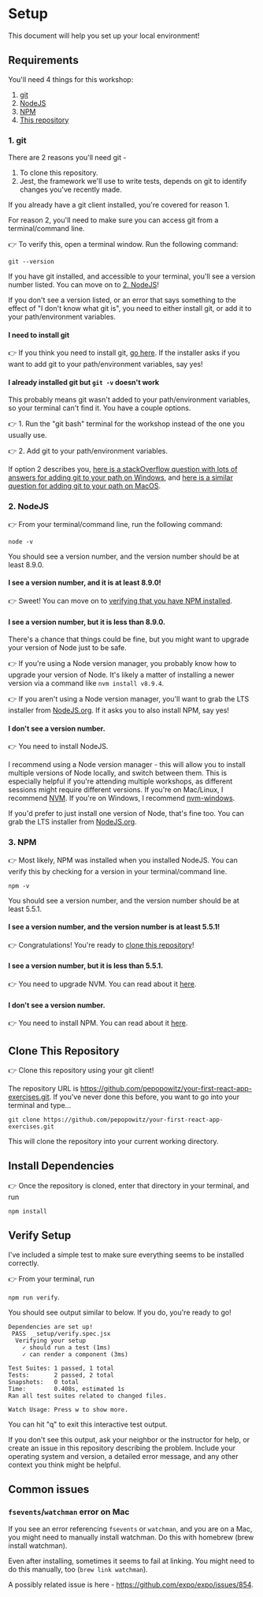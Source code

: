 # Setup

This document will help you set up your local environment!

## Requirements

You'll need 4 things for this workshop:

1. [git](#1-git)
2. [NodeJS](#2-nodejs)
3. [NPM](#3-npm)
4. [This repository](#clone-this-repository)

### 1. git

There are 2 reasons you'll need git -

1. To clone this repository.
2. Jest, the framework we'll use to write tests, depends on git to identify changes you've recently made.

If you already have a git client installed, you're covered for reason 1.

For reason 2, you'll need to make sure you can access git from a terminal/command line.

👉 To verify this, open a terminal window. Run the following command:

`git --version`

If you have git installed, and accessible to your terminal, you'll see a version number listed. You can move on to [2. NodeJS](#2-nodejs)!

If you don't see a version listed, or an error that says something to the effect of "I don't know what git is", you need to either install git, or add it to your path/environment variables.

#### I need to install git

👉 If you think you need to install git, [go here](https://git-scm.com/downloads). If the installer asks if you want to add git to your path/environment variables, say yes!

#### I already installed git but `git -v` doesn't work

This probably means git wasn't added to your path/environment variables, so your terminal can't find it. You have a couple options.

👉 1. Run the "git bash" terminal for the workshop instead of the one you usually use.

👉 2. Add git to your path/environment variables.

If option 2 describes you, [here is a stackOverflow question with lots of answers for adding git to your path on Windows](https://stackoverflow.com/questions/26620312/installing-git-in-path-with-github-client-for-windows), and [here is a similar question for adding git to your path on MacOS](https://stackoverflow.com/questions/1835837/git-command-not-found-on-os-x-10-5).

### 2. NodeJS

👉 From your terminal/command line, run the following command:

`node -v`

You should see a version number, and the version number should be at least 8.9.0.

#### I see a version number, and it is at least 8.9.0!

👉 Sweet! You can move on to [verifying that you have NPM installed](#3-npm).

#### I see a version number, but it is less than 8.9.0.

There's a chance that things could be fine, but you might want to upgrade your version of Node just to be safe.

👉 If you're using a Node version manager, you probably know how to upgrade your version of Node. It's likely a matter of installing a newer version via a command like `nvm install v8.9.4`.

👉 If you aren't using a Node version manager, you'll want to grab the LTS installer from [NodeJS.org](https://nodejs.org/en/). If it asks you to also install NPM, say yes!

#### I don't see a version number.

👉 You need to install NodeJS.

I recommend using a Node version manager - this will allow you to install multiple versions of Node locally, and switch between them. This is especially helpful if you're attending multiple workshops, as different sessions might require different versions. If you're on Mac/Linux, I recommend [NVM](https://github.com/creationix/nvm). If you're on Windows, I recommend [nvm-windows](https://github.com/coreybutler/nvm-windows).

If you'd prefer to just install one version of Node, that's fine too. You can grab the LTS installer from [NodeJS.org](https://nodejs.org/en/).

### 3. NPM

👉 Most likely, NPM was installed when you installed NodeJS. You can verify this by checking for a version in your terminal/command line.

`npm -v`

You should see a version number, and the version number should be at least 5.5.1.

#### I see a version number, and the version number is at least 5.5.1!

👉 Congratulations! You're ready to [clone this repository](#clone-this-repository)!

#### I see a version number, but it is less than 5.5.1.

👉 You need to upgrade NVM. You can read about it [here](https://docs.npmjs.com/getting-started/installing-node#install-npm--manage-npm-versions).

#### I don't see a version number.

👉 You need to install NPM. You can read about it [here](https://docs.npmjs.com/getting-started/installing-node#install-npm--manage-npm-versions).

## Clone This Repository

👉 Clone this repository using your git client!

The repository URL is https://github.com/pepopowitz/your-first-react-app-exercises.git. If you've never done this before, you want to go into your terminal and type...

`git clone https://github.com/pepopowitz/your-first-react-app-exercises.git`

This will clone the repository into your current working directory.

## Install Dependencies

👉 Once the repository is cloned, enter that directory in your terminal, and run

`npm install`

## Verify Setup

I've included a simple test to make sure everything seems to be installed correctly.

👉 From your terminal, run

`npm run verify`.

You should see output similar to below. If you do, you're ready to go!

```
Dependencies are set up!
 PASS  _setup/verify.spec.jsx
  Verifying your setup
    ✓ should run a test (1ms)
    ✓ can render a component (3ms)

Test Suites: 1 passed, 1 total
Tests:       2 passed, 2 total
Snapshots:   0 total
Time:        0.408s, estimated 1s
Ran all test suites related to changed files.

Watch Usage: Press w to show more.
```

You can hit "q" to exit this interactive test output.

If you don't see this output, ask your neighbor or the instructor for help, or create an issue in this repository describing the problem. Include your operating system and version, a detailed error message, and any other context you think might be helpful.

## Common issues

### `fsevents`/`watchman` error on Mac

If you see an error referencing `fsevents` or `watchman`, and you are on a Mac, you might need to manually install watchman. Do this with homebrew (brew install watchman).

Even after installing, sometimes it seems to fail at linking. You might need to do this manually, too (`brew link watchman`).

A possibly related issue is here - https://github.com/expo/expo/issues/854.
